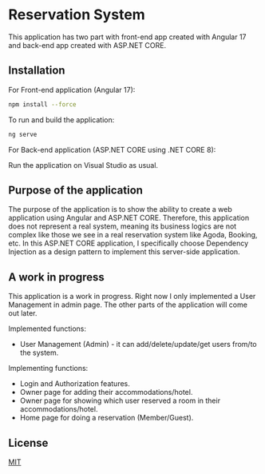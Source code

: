 # Reservation System
This application has two part with front-end app created with Angular 17 and back-end app created with ASP.NET CORE.

## Installation
For Front-end application (Angular 17):

```bash
npm install --force
```

To run and build the application:
```bash
ng serve
```

For Back-end application (ASP.NET CORE using .NET CORE 8):

Run the application on Visual Studio as usual.

## Purpose of the application
The purpose of the application is to show the ability to create a web application using Angular and ASP.NET CORE. 
Therefore, this application does not represent a real system, meaning its business logics are not complex like those we see in a real reservation system like Agoda, Booking, etc.
In this ASP.NET CORE application, I specifically choose Dependency Injection as a design pattern to implement this server-side application.

## A work in progress
This application is a work in progress. Right now I only implemented a User Management in admin page. The other parts of the application will come out later.

Implemented functions:
- User Management (Admin) - it can add/delete/update/get users from/to the system.

Implementing functions:
- Login and Authorization features.
- Owner page for adding their accommodations/hotel.
- Owner page for showing which user reserved a room in their accommodations/hotel.
- Home page for doing a reservation (Member/Guest).

## License

[MIT](https://choosealicense.com/licenses/mit/)
